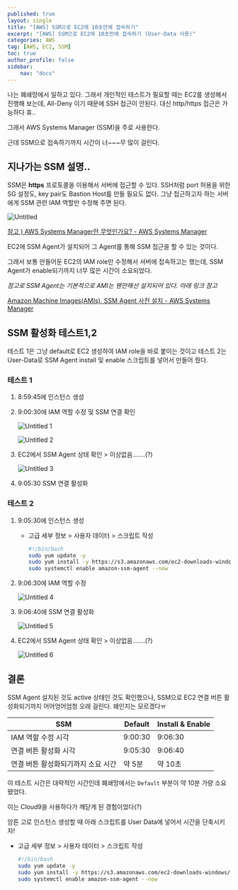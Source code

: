```yaml
---
published: true
layout: single
title: "[AWS] SSM으로 EC2에 10초만에 접속하기"
excerpt: "[AWS] SSM으로 EC2에 10초만에 접속하기 (User-Data 사용)"
categories: AWS
tag: [AWS, EC2, SSM]
toc: true
author_profile: false
sidebar:
    nav: "docs"
---
```


나는 폐쇄망에서 일하고 있다. 그래서 개인적인 테스트가 필요할 때는 EC2를 생성해서 진행해 보는데, All-Deny 이기 때문에 SSH 접근이 안된다. 대신 http/https 접근은 가능하다 휴..

그래서 AWS Systems Manager (SSM)을 주로 사용한다.

근데 SSM으로 접속하기까지 시간이 너~~~무 많이 걸린다.

## 지나가는 SSM 설명..

SSM은 **https** 프로토콜을 이용해서 서버에 접근할 수 있다. SSH처럼 port 허용을 위한 SG 설정도, key pair도 Bastion Host를 만들 필요도 없다. 그냥 접근하고자 하는 서버에게 SSM 관련 IAM 역할만 수정해 주면 된다.

![Untitled](https://github.com/gain-yoo/gain-yoo.github.io/assets/100563973/ae32858d-d633-41c6-a8dd-288e652f30f3)

[참고 ) AWS Systems Manager란 무엇인가요? - AWS Systems Manager](https://docs.aws.amazon.com/ko_kr/systems-manager/latest/userguide/what-is-systems-manager.html)

EC2에 SSM Agent가 설치되어 그 Agent를 통해 SSM 접근을 할 수 있는 것이다.

그래서 보통 만들어둔 EC2의 IAM role만 수정해서 서버에 접속하고는 했는데, SSM Agent가 enable되기까지 너무 많은 시간이 소요되었다.

*참고로 SSM Agent는 기본적으로 AMI는 웬만해선 설치되어 있다. 아래 링크 참고*

[Amazon Machine Images(AMIs), SSM Agent 사전 설치 - AWS Systems Manager](https://docs.aws.amazon.com/ko_kr/systems-manager/latest/userguide/ami-preinstalled-agent.html)

## SSM 활성화 테스트1,2

테스트 1은 그냥 default로 EC2 생성하여 IAM role을 바로 붙이는 것이고 테스트 2는 User-Data로 SSM Agent install 및 enable 스크립트를 넣어서 만들어 줬다.

### 테스트 1

1. 8:59:45에 인스턴스 생성
2. 9:00:30에 IAM 역할 수정 및 SSM 연결 확인
    
    ![Untitled 1](https://github.com/gain-yoo/gain-yoo.github.io/assets/100563973/fb71789e-b02e-454f-ba40-e729e60da36a)
    
    ![Untitled 2](https://github.com/gain-yoo/gain-yoo.github.io/assets/100563973/a7e89a97-54da-4ca6-9d8c-ce454ff6817f)
    
3. EC2에서 SSM Agent 상태 확인 > 이상없음…….(?)
    
   ![Untitled 3](https://github.com/gain-yoo/gain-yoo.github.io/assets/100563973/921d5dde-21e7-4d6f-9505-369d294e50fc)
    
4. 9:05:30 SSM 연결 활성화

### 테스트 2

1. 9:05:30에 인스턴스 생성
    - 고급 세부 정보 > 사용자 데이터 > 스크립트 작성
        
        ```bash
        #!/bin/bash
        sudo yum update -y
        sudo yum install -y https://s3.amazonaws.com/ec2-downloads-windows/SSMAgent/latest/linux_amd64/amazon-ssm-agent.rpm
        sudo systemctl enable amazon-ssm-agent --now
        ```
        
2. 9:06:30에 IAM 역할 수정
    
    ![Untitled 4](https://github.com/gain-yoo/gain-yoo.github.io/assets/100563973/6d3b8f57-3333-47c8-b688-b76977f3180f)
    
3. 9:06:40에 SSM 연결 활성화
    
    ![Untitled 5](https://github.com/gain-yoo/gain-yoo.github.io/assets/100563973/5e5e23bd-9b1a-45cb-b9b2-9cb0f3cff8da)
    
4. EC2에서 SSM Agent 상태 확인 > 이상없음…….(?)
    
    ![Untitled 6](https://github.com/gain-yoo/gain-yoo.github.io/assets/100563973/04fd3f3d-cd44-49a1-b1c5-02ac9562054f)
    

## 결론

SSM Agent 설치된 것도 active 상태인 것도 확인했으나, SSM으로 EC2 연결 버튼 활성화되기까지 어어엉어엄청 오래 걸린다. 왜인지는 모르겠다ㅠ

| SSM | Default | Install & Enable |
| --- | --- | --- |
| IAM 역할 수정 시각 | 9:00:30 | 9:06:30 |
| 연결 버튼 활성화 시각 | 9:05:30 | 9:06:40 |
| 연결 버튼 활성화되기까지 소요 시간 | 약 5분 | 약 10초 |

이 테스트 시간은 대략적인 시간인데 폐쇄망에서는 `Default` 부분이 약 10분 가량 소요됐었다.

이는 Cloud9을 사용하다가 깨닫게 된 경험이었다(?)

암튼 고로 인스턴스 생성할 때 아래 스크립트를 User Data에 넣어서 시간을 단축시키자!

- 고급 세부 정보 > 사용자 데이터 > 스크립트 작성
    
    ```bash
    #!/bin/bash
    sudo yum update -y
    sudo yum install -y https://s3.amazonaws.com/ec2-downloads-windows/SSMAgent/latest/linux_amd64/amazon-ssm-agent.rpm
    sudo systemctl enable amazon-ssm-agent --now
    ```
